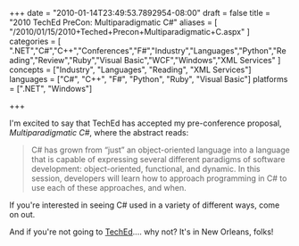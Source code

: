 +++
date = "2010-01-14T23:49:53.7892954-08:00"
draft = false
title = "2010 TechEd PreCon: Multiparadigmatic C#"
aliases = [
	"/2010/01/15/2010+Teched+Precon+Multiparadigmatic+C.aspx"
]
categories = [
	".NET","C#","C++","Conferences","F#","Industry","Languages","Python","Reading","Review","Ruby","Visual Basic","WCF","Windows","XML Services"
]
concepts = ["Industry", "Languages", "Reading", "XML Services"]
languages = ["C#", "C++", "F#", "Python", "Ruby", "Visual Basic"]
platforms = [".NET", "Windows"]
 
+++
<p>I'm excited to say that TechEd has accepted my pre-conference proposal, <em>Multiparadigmatic C#</em>, where the abstract reads:</p>  <blockquote>   <p>C# has grown from “just” an object-oriented language into a language that is capable of expressing several different paradigms of software development: object-oriented, functional, and dynamic. In this session, developers will learn how to approach programming in C# to use each of these approaches, and when.</p> </blockquote>  <p>If you're interested in seeing C# used in a variety of different ways, come on out.</p>  <p>And if you're not going to <a href="http://northamerica.msteched.com/?CR_CC=100280254&amp;WT.srch=1&amp;CR_SCC=100280254&amp;fbid=xvt_cg-ExsG" target="_blank">TechEd</a>.... why not? It's in New Orleans, folks!</p>
 

